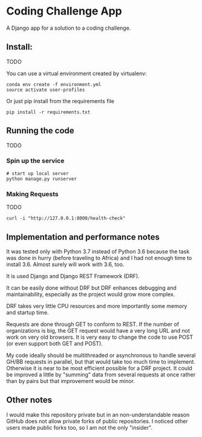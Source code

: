 # Coding Challenge App

A Django app for a solution to a coding challenge.

## Install:

TODO

You can use a virtual environment created by virtualenv:
```
conda env create -f environment.yml
source activate user-profiles
```

Or just pip install from the requirements file
``` 
pip install -r requirements.txt
```

## Running the code

TODO

### Spin up the service

```
# start up local server
python manage.py runserver 
```

### Making Requests

TODO

```
curl -i "http://127.0.0.1:8000/health-check"
```

## Implementation and performance notes

It was tested only with Python 3.7 instead of Python 3.6 because
the task was done in hurry (before traveling to Africa) and I
had not enough time to install 3.6. Almost surely will work with
3.6, too.

It is used Django and Django REST Framework (DRF).

It can be easily done without DRF but DRF enhances debugging
and maintainability, especially as the project would grow more
complex.

DRF takes very little CPU resources and more importantly some
memory and startup time.

Requests are done through GET to conform to REST. If the number
of organizations is big, the GET request would have a very long
URL and not work on very old browsers. It is very easy to change
the code to use POST (or even support both GET and POST).  

My code ideally should be multithreaded or asynchronous to handle
several GH/BB requests in parallel, but that would take too much
time to implement. Otherwise it is near to be most efficient
possible for a DRF project. It could be improved a little by
"summing" data from several requests at once rather than by pairs
but that improvement would be minor.

## Other notes

I would make this repository private but in an non-understandable
reason GitHub does not allow private forks of public repositories.
I noticed other users made public forks too, so I am not the only
"insider".
